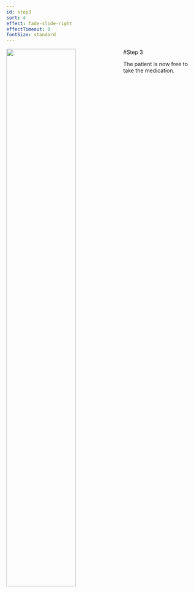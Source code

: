 ```yaml
---
id: step3
sort: 4
effect: fade-slide-right
effectTimeout: 0
fontSize: standard
---
```

#Step 3
<img align="left" width="60%" src="https://correctconsumer.com/assets/dispenser-demo.00_01_10_22.Still004.jpg">

The patient is now free to take the medication.